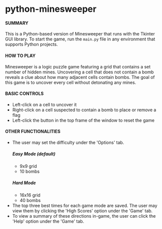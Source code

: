 # python-minesweeper
#### SUMMARY
This is a Python-based version of Minesweeper that runs with the Tkinter GUI library. To start the game,
run the `main.py` file in any environment that supports Python projects.

#### HOW TO PLAY
Minesweeper is a logic puzzle game featuring a grid that contains a set number of hidden mines. Uncovering
a cell that does not contain a bomb reveals a clue about how many adjacent cells contain bombs. The goal 
of this game is to uncover every cell without detonating any mines.

#### BASIC CONTROLS
* Left-click on a cell to uncover it
* Right-click on a cell suspected to contain a bomb to place or remove a flag
* Left-click the button in the top frame of the window to reset the game 

#### OTHER FUNCTIONALITIES
* The user may set the difficulty under the 'Options' tab.
  ##### Easy Mode (default)
   - 9x9 grid
   - 10 bombs
  ##### Hard Mode
   - 16x16 grid
   - 40 bombs
* The top three best times for each game mode are saved. The user may view them by clicking 
  the 'High Scores' option under the 'Game' tab.
* To view a summary of these directions in-game, the user can click the 'Help' option under the
  'Game' tab.
